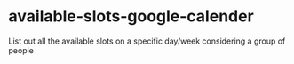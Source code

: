 # available-slots-google-calender
List out all the available slots on a specific day/week considering a group of people
